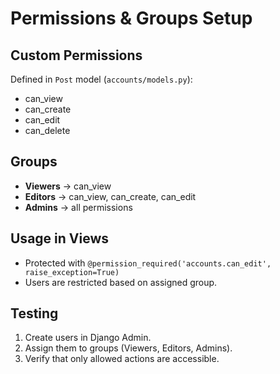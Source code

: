 # Permissions & Groups Setup

## Custom Permissions
Defined in `Post` model (`accounts/models.py`):
- can_view
- can_create
- can_edit
- can_delete

## Groups
- **Viewers** → can_view
- **Editors** → can_view, can_create, can_edit
- **Admins** → all permissions

## Usage in Views
- Protected with `@permission_required('accounts.can_edit', raise_exception=True)`
- Users are restricted based on assigned group.

## Testing
1. Create users in Django Admin.
2. Assign them to groups (Viewers, Editors, Admins).
3. Verify that only allowed actions are accessible.
